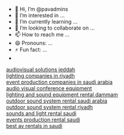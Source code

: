 - 👋 Hi, I’m @pavadmins
- 👀 I’m interested in ...
- 🌱 I’m currently learning ...
- 💞️ I’m looking to collaborate on ...
- 📫 How to reach me ...
- 😄 Pronouns: ... 
- ⚡ Fun fact: ...
- 
<a href="https://princeav.com/events-rental-services-ksa.php">audiovisual solutions jeddah</a><br>
<a href="https://princeav.com/events-rental-services-ksa.php">lighting companies in riyadh</a><br>
<a href="https://princeav.com/events-rental-services-ksa.php">event production companies in saudi arabia</a><br>
<a href="https://princeav.com/events-rental-services-ksa.php">audio visual conference equipment</a><br>
<a href="https://princeav.com/events-rental-services-ksa.php">lighting and sound equipment rental dammam</a><br>
<a href="https://princeav.com/events-rental-services-ksa.php">outdoor sound system rental saudi arabia</a><br>
<a href="https://princeav.com/events-rental-services-ksa.php">outdoor sound system rental riyadh</a><br>
<a href="https://princeav.com/events-rental-services-ksa.php">sounds and light rental saudi</a><br>
<a href="https://princeav.com/events-rental-services-ksa.php">events production rental saudi</a><br>
<a href="https://princeav.com/events-rental-services-ksa.php">best av rentals in saudi</a><br>


<!---
pavadmins/pavadmins is a ✨ special ✨ repository because its `README.md` (this file) appears on your GitHub profile.
You can click the Preview link to take a look at your changes.
--->
